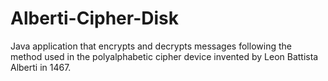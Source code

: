 # Alberti-Cipher-Disk
Java application that encrypts and decrypts messages following the method used in the polyalphabetic cipher device invented by Leon Battista Alberti in 1467.

